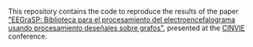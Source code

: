 This repository contains the code to reproduce the results of the paper ["EEGraSP: Biblioteca para el procesamiento del electroencefalograma usando procesamiento deseñales sobre grafos"](https://ingeniare.uta.cl/index.php/inge/article/view/1458), presented at the [CINVIE](https://cinvie.uv.cl/) conference.
